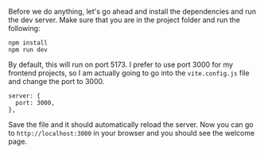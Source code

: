 Before we do anything, let's go ahead and install the dependencies and run the dev server. Make sure that you are in the project folder and run the following:

```
npm install
npm run dev
```

By default, this will run on port 5173. I prefer to use port 3000 for my frontend projects, so I am actually going to go into the `vite.config.js` file and change the port to 3000.

```
server: {
  port: 3000,
},
```

Save the file and it should automatically reload the server. Now you can go to `http://localhost:3000` in your browser and you should see the welcome page.